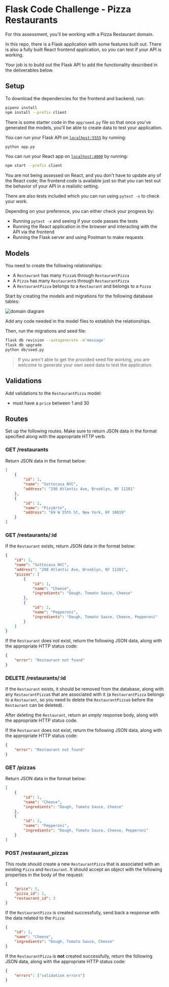# Flask Code Challenge - Pizza Restaurants

For this assessment, you'll be working with a Pizza Restaurant domain.

In this repo, there is a Flask application with some features built out. There
is also a fully built React frontend application, so you can test if your API is
working.

Your job is to build out the Flask API to add the functionality described in the
deliverables below.

## Setup

To download the dependencies for the frontend and backend, run:

```sh
pipenv install
npm install --prefix client
```

There is some starter code in the `app/seed.py` file so that once you've
generated the models, you'll be able to create data to test your application.

You can run your Flask API on [`localhost:5555`](http://localhost:5555) by running:

```sh
python app.py
```

You can run your React app on [`localhost:4000`](http://localhost:4000) by running:

```sh
npm start --prefix client
```

You are not being assessed on React, and you don't have to update any of the React
code; the frontend code is available just so that you can test out the behavior
of your API in a realistic setting.

There are also tests included which you can run using `pytest -x` to check your work.

Depending on your preference, you can either check your progress by:

- Running `pytest -x` and seeing if your code passes the tests
- Running the React application in the browser and interacting with the API via
  the frontend
- Running the Flask server and using Postman to make requests

## Models

You need to create the following relationships:

- A `Restaurant` has many `Pizza`s through `RestaurantPizza`
- A `Pizza` has many `Restaurant`s through `RestaurantPizza`
- A `RestaurantPizza` belongs to a `Restaurant` and belongs to a `Pizza`

Start by creating the models and migrations for the following database tables:

![domain diagram](domain.png)

Add any code needed in the model files to establish the relationships.

Then, run the migrations and seed file:

```sh
flask db revision --autogenerate -m'message'
flask db upgrade
python db/seed.py
```

> If you aren't able to get the provided seed file working, you are welcome to
> generate your own seed data to test the application.

## Validations

Add validations to the `RestaurantPizza` model:

- must have a `price` between 1 and 30

## Routes

Set up the following routes. Make sure to return JSON data in the format
specified along with the appropriate HTTP verb.

### GET /restaurants

Return JSON data in the format below:

```json
[
	{
		"id": 1,
		"name": "Sottocasa NYC",
		"address": "298 Atlantic Ave, Brooklyn, NY 11201"
	},
	{
		"id": 2,
		"name": "PizzArte",
		"address": "69 W 55th St, New York, NY 10019"
	}
]
```

### GET /restaurants/:id

If the `Restaurant` exists, return JSON data in the format below:

```json
{
	"id": 1,
	"name": "Sottocasa NYC",
	"address": "298 Atlantic Ave, Brooklyn, NY 11201",
	"pizzas": [
		{
			"id": 1,
			"name": "Cheese",
			"ingredients": "Dough, Tomato Sauce, Cheese"
		},
		{
			"id": 2,
			"name": "Pepperoni",
			"ingredients": "Dough, Tomato Sauce, Cheese, Pepperoni"
		}
	]
}
```

If the `Restaurant` does not exist, return the following JSON data, along with
the appropriate HTTP status code:

```json
{
	"error": "Restaurant not found"
}
```

### DELETE /restaurants/:id

If the `Restaurant` exists, it should be removed from the database, along with
any `RestaurantPizza`s that are associated with it (a `RestaurantPizza` belongs
to a `Restaurant`, so you need to delete the `RestaurantPizza`s before the
`Restaurant` can be deleted).

After deleting the `Restaurant`, return an _empty_ response body, along with the
appropriate HTTP status code.

If the `Restaurant` does not exist, return the following JSON data, along with
the appropriate HTTP status code:

```json
{
	"error": "Restaurant not found"
}
```

### GET /pizzas

Return JSON data in the format below:

```json
[
	{
		"id": 1,
		"name": "Cheese",
		"ingredients": "Dough, Tomato Sauce, Cheese"
	},
	{
		"id": 2,
		"name": "Pepperoni",
		"ingredients": "Dough, Tomato Sauce, Cheese, Pepperoni"
	}
]
```

### POST /restaurant_pizzas

This route should create a new `RestaurantPizza` that is associated with an
existing `Pizza` and `Restaurant`. It should accept an object with the following
properties in the body of the request:

```json
{
	"price": 5,
	"pizza_id": 1,
	"restaurant_id": 3
}
```

If the `RestaurantPizza` is created successfully, send back a response with the data
related to the `Pizza`:

```json
{
	"id": 1,
	"name": "Cheese",
	"ingredients": "Dough, Tomato Sauce, Cheese"
}
```

If the `RestaurantPizza` is **not** created successfully, return the following
JSON data, along with the appropriate HTTP status code:

```json
{
	"errors": ["validation errors"]
}
```
